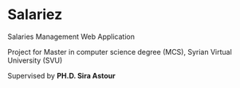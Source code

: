 # Salariez

Salaries Management Web Application  

Project for Master in computer science degree (MCS), Syrian Virtual University (SVU) 

Supervised by **PH.D. Sira Astour** 